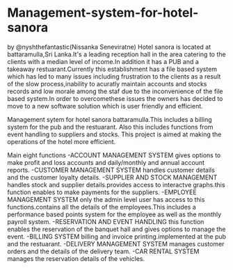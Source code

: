 # Management-system-for-hotel-sanora
by @nyshthefantastic(Nissanka Seneviratne)
Hotel sanora is located at battaramulla,Sri Lanka.It's a leading reception hall in the area catering to the clients with a 
median level of income.In addition it has a PUB and a takeaway restuarant.Currently this establishment has a file based system which 
has led to many issues including frustration to the clients as a result of the slow process,inability to acuratly maintain accounts and stocks records
and low morale among the staf due to the inconvenience of the file based system.In order to overcomethese issues the owners has decided to
move to a new software solution which is user friendly and efficient.

Management sytem for hotel sanora battaramulla.This includes a billing system for the pub and the restuarant.
Also this includes functions from event handling to suppliers and stocks. This project is aimed at making the operations of the
hotel more efficient.

Main eight functions 
-ACCOUNT MANAGEMENT SYSTEM
  gives options to make profit and loss accounts and daily/monthly and annual account reports.
-CUSTOMER MANAGEMENT SYSTEM
  handles customer details and the customer loyalty details.
-SUPPLIER AND STOCK MANAGEMENT
  handles stock and supplier details.provides access to interactve graphs.this function enables to make payments for the suppliers.
-EMPLOYEE MANAGEMENT SYSTEM
  only the admin level user has access to this functions.contains all the details of the employees.This includes a performance based points system for the employee as well as the monthly payroll system.
-RESERVATION AND EVENT HANDLING
  this function enables the reservation of the banquet hall and gives options to manage the event.
-BILLING SYSTEM
  billing and invoice printing.implemented at the pub and the restuarant.
-DELIVERY MANAGEMENT SYSTEM
  manages customer orders and the details of the delivery team.
-CAR RENTAL SYSTEM
  manages the reservation details of the vehicles.

